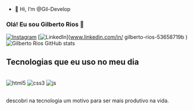 - 👋 Hi, I’m @Gil-Develop
### Olá! Eu sou Gilberto Rios 👋
[![Instagram](https://img.shields.io/badge/Instagram-E4405F?style=for-the-badge&logo=instagram&logoColor=white)](https://instagram.com/gilberto_riios?igshid=MzNINGNkZWQ4Mg==)
[![LinkedIn](https://img.shields.io/badge/LinkedIn-0077B5?style=for-the-badge&logo=linkedin&logoColor=white)](www.linkedin.com/in/
gilberto-rios-53658719b
)
![Gilberto Rios GitHub stats](https://github-readme-stats.vercel.app/api?username=Gil-Develop&theme=cobalt)
## Tecnologias que eu uso no meu dia
<div style="display: inline_block"><br/>
<img align="center" alt="html5" src="https://img.shields.io/badge/HTML-239120?style=for-the-badge&logo=html5&logoColor=white">
<img align="center" alt="css3" src="https://img.shields.io/badge/CSS3-1572B6?style=for-the-badge&logo=css3&logoColor=white">
<img align="center" alt="js" src="https://img.shields.io/badge/JavaScript-323330?style=for-the-badge&logo=javascript&logoColor=F7DF1E">
</div>
<br/>

descobri na tecnologia um motivo para ser mais produtivo na vida.

<!---
Gil-Develop/Gil-Develop is a ✨ special ✨ repository because its `README.md` (this file) appears on your GitHub profile.
You can click the Preview link to take a look at your changes.
--->
